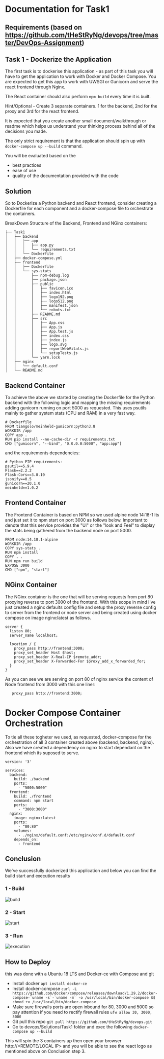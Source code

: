 # Documentation for Task1

## Requirements (based on https://github.com/tHeStRyNg/devops/tree/master/DevOps-Assignment)
## Task 1 - Dockerize the Application

The first task is to dockerise this application - as part of this task you will have to get the application to work with Docker and Docker Compose. 
You are expected to get this app to work with UWSGI or Gunicorn and serve the react frontend through Nginx. 

The React container should also perform `npm build` every time it is built.

Hint/Optional - Create 3 separate containers. 1 for the backend, 2nd for the proxy and 3rd for the react frontend.

It is expected that you create another small document/walkthrough or readme which helps us understand your thinking process behind all of the decisions you made. 

The only strict requirement is that the application should spin up with `docker-compose up --build` command. 

You will be evaluated based on the
* best practices 
* ease of use
* quality of the documentation provided with the code


## Solution
So to Dockerize a Python backend and React frontend, consider creating a Dockerfile for each component and a docker-compose file to orchestrate the containers.

BreakDown Structure of the Backend, Frontend and NGinx containers:

```
├── Task1
│   ├── backend
│   │   ├── app
│   │   │   ├── app.py
│   │   │   └── requirements.txt
│   │   └── Dockerfile
│   ├── docker-compose.yml
│   ├── frontend
│   │   ├── Dockerfile
│   │   └── sys-stats
│   │       ├── npm-debug.log
│   │       ├── package.json
│   │       ├── public
│   │       │   ├── favicon.ico
│   │       │   ├── index.html
│   │       │   ├── logo192.png
│   │       │   ├── logo512.png
│   │       │   ├── manifest.json
│   │       │   └── robots.txt
│   │       ├── README.md
│   │       ├── src
│   │       │   ├── App.css
│   │       │   ├── App.js
│   │       │   ├── App.test.js
│   │       │   ├── index.css
│   │       │   ├── index.js
│   │       │   ├── logo.svg
│   │       │   ├── reportWebVitals.js
│   │       │   └── setupTests.js
│   │       └── yarn.lock
│   ├── nginx
│   │   └── default.conf
│   └── README.md
```

##  Backend Container
To achieve the above we started by creating the Dockerfile for the Python backend with the following logic and mapping the missing requirements adding gunicorn running on port 5000 as requested.
This uses psutils mainly to gather system stats (CPU and RAM) in a very fast way.

```
# Dockerfile
FROM tiangolo/meinheld-gunicorn:python3.8
WORKDIR /app
COPY app .
RUN pip install --no-cache-dir -r requirements.txt
CMD ["gunicorn", "--bind", "0.0.0.0:5000", "app:app"]
```
and the requirements dependencies:

```
# Python PIP requirements:
psutil==5.9.4
Flask==2.2.2
Flask-Cors==3.0.10
jsonify==0.5
gunicorn==20.1.0
meinheld==1.0.2
```

##  Frontend Container
The Frontend Container is based on NPM so we used alpine node 14:18-1 lts and just set it to npm start on port 3000 as follows below.
Important to denote that this service provides the "UI" or the "look and Feel" to display the stats being gathered from the backend node on port 5000.

```
FROM node:14.18.1-alpine
WORKDIR /app
COPY sys-stats .
RUN npm install
COPY . .
RUN npm run build
EXPOSE 3000
CMD ["npm", "start"]
```

##  NGinx Container

The NGinx container is the one that will be serving requests from port 80 proxying reverse to port 3000 of the frontend.
With this scope in mind i've just created a nginx defaults config file and setup the proxy reverse config to server from the frontend or node server and being created using docker compose on image nginx:latest as follows.


```
server {
  listen 80;
  server_name localhost;

  location / {
    proxy_pass http://frontend:3000;
    proxy_set_header Host $host;
    proxy_set_header X-Real-IP $remote_addr;
    proxy_set_header X-Forwarded-For $proxy_add_x_forwarded_for;
  }
}

```

As you can see we are serving on port 80 of nginx service the content of Node frontend from 3000 with this one liner:
```
   proxy_pass http://frontend:3000;

```

# Docker Compose Container Orchestration

To tie all these togheter we used, as requested, docker-compose for the orchestration of all 3 container created above (backend, backend, nginx).
Also we have created a dependency on nginx to start dependant on the frontend which its suposed to serve.

```
version: '3'

services:
  backend:
    build: ./backend
    ports:
      - "5000:5000"
  frontend:
    build: ./frontend
    command: npm start
    ports:
      - "3000:3000"
  nginx:
    image: nginx:latest
    ports:
      - "80:80"
    volumes:
      - ./nginx/default.conf:/etc/nginx/conf.d/default.conf
    depends_on:
      - frontend
```

## Conclusion
We've successfully dockerized this application and below you can find the build start and execution results

### 1 - Build
![build](https://user-images.githubusercontent.com/118682909/219665465-92bd2234-d5c9-41c3-a71b-69a76f0ccb96.png)

### 2 - Start
![start](https://user-images.githubusercontent.com/118682909/219665493-e305ad19-1ad8-4fd8-9c72-ec662b741cf2.png)

### 3 - Run
![execution](https://user-images.githubusercontent.com/118682909/219665523-6862ca0c-e64c-419b-90fb-7ad80da84f1d.png)

## How to Deploy
this was done with a Ubuntu 18 LTS and Docker-ce with Compose and git
- Install docker ``` apt install docker-ce ```
- Install docker-compose ``` curl -L https://github.com/docker/compose/releases/download/1.29.2/docker-compose-`uname -s`-`uname -m` -o /usr/local/bin/docker-compose $$ chmod +x /usr/local/bin/docker-compose ```
- Make sure firewalls ports are open inbound for 80, 3000 and 5000 so pay attention if you need to rectify firewall rules ```ufw allow 30, 3000, 5000```
- Git pull this repo ``` git pull https://github.com/tHeStRyNg/devops.git ```
- Go to devops/Solutions/Task1 folder and exec the following ```docker-compose up --build ```

This will spin the 3 containers up then open your browser http://<REMOTE/LOCAL IP> and you will be able to see the react logo as mentioned above on Conclusion step 3.
